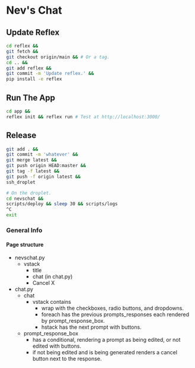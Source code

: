 # Nev's Chat

## Update Reflex

```bash
cd reflex &&
git fetch &&
git checkout origin/main && # Or a tag.
cd .. &&
git add reflex &&
git commit -m 'Update reflex.' &&
pip install -e reflex
```

## Run The App

```bash
cd app &&
reflex init && reflex run # Test at http://localhost:3000/
```

## Release

```bash
git add . &&
git commit -m 'whatever' &&
git merge latest &&
git push origin HEAD:master &&
git tag -f latest &&
git push -f origin latest &&
ssh_droplet

# On the droplet.
cd nevschat &&
scripts/deploy && sleep 30 && scripts/logs
^C
exit
```

### General Info

#### Page structure

* nevschat.py
  * vstack
    * title
    * chat (in chat.py)
    * Cancel X
* chat.py
  * chat
    * vstack contains
      * wrap with the checkboxes, radio buttons, and dropdowns.
      * foreach has the previous prompts_responses each rendered by prompt_response_box.
      * hstack has the next prompt with buttons.
  * prompt_response_box
    * has a conditional, rendering a prompt as being edited, or not edited with buttons.
    * if not being edited and is being generated renders a cancel button next to the response.
